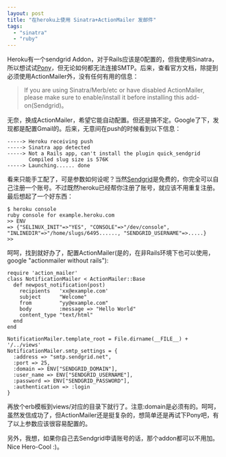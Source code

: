```yaml
---
layout: post
title: "在heroku上使用 Sinatra+ActionMailer 发邮件"
tags:
  - "sinatra"
  - "ruby"
---
```




Heroku有一个sendgrid Addon，对于Rails应该是0配置的，但我使用Sinatra，所以想试试[Pony](http://github.com/adamwiggins/pony)，但无论如何都无法连接SMTP。后来，查看官方文档，除提到必须使用ActionMailer外，没有任何有用的信息：

> If you are using Sinatra/Merb/etc or have disabled ActionMailer, please make sure to enable/install it before installing this add-on(Sendgrid)。

无奈，换成ActionMailer，希望它能自动配置。但还是搞不定。Google了下，发现都是配置Gmail的。后来，无意间在push的时候看到以下信息：
```
-----> Heroku receiving push
-----> Sinatra app detected
-----> Not a Rails app, can't install the plugin quick_sendgrid
       Compiled slug size is 576K
-----> Launching...... done
```

看来只能手工配了，可是参数如何设呢？当然[Sendgrid](http://sendgrid.com/)是免费的，你完全可以自己注册一个账号。不过既然heroku已经帮你注册了账号，就应该不用重复注册。最后想起了一个好东西：

```
$ heroku console
ruby console for example.heroku.com
>> ENV
=> {"SELINUX_INIT"=>"YES", "CONSOLE"=>"/dev/console", "INLINEDIR"=>"/home/slugs/6495......, "SENDGRID_USERNAME"=>.....}
>>
```

呵呵，找到就好办了，配置ActionMailer(是的，在非Rails环境下也可以使用，google "actionmailer without rails"):

```
require 'action_mailer'
class NotificationMailer < ActionMailer::Base
  def newpost_notification(post)
    recipients   'xx@example.com'
    subject      "Welcome"
    from         "yy@example.com"
    body         :message => "Hello World"
    content_type "text/html"
  end
end

NotificationMailer.template_root = File.dirname(__FILE__) + '/../views'
NotificationMailer.smtp_settings = {
  :address => "smtp.sendgrid.net",
  :port => 25,
  :domain => ENV["SENDGRID_DOMAIN"],
  :user_name => ENV["SENDGRID_USERNAME"],
  :password => ENV["SENDGRID_PASSWORD"],
  :authentication => :login
}

```

再放个erb模板到views/对应的目录下就行了。注意:domain是必须有的。呵呵，虽然发信成功了，但ActionMailer还是挺复杂的，想简单还是再试下Pony吧，有了以上参数应该很容易配置的。

另外，我想，如果你自己去Sendgrid申请账号的话，那个addon都可以不用加。Nice Hero-Cool :)。
